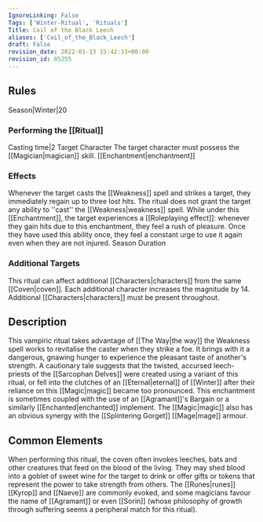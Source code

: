 ```yaml
---
IgnoreLinking: False
Tags: ['Winter-Ritual', 'Rituals']
Title: Coil of the Black Leech
aliases: ['Coil_of_the_Black_Leech']
draft: False
revision_date: 2022-01-13 15:42:33+00:00
revision_id: 85255
---
```


## Rules
Season|Winter|20
### Performing the [[Ritual]]
Casting time|2 Target Character The target character must possess the [[Magician|magician]] skill. 
[[Enchantment|enchantment]]
### Effects
Whenever the target casts the [[Weakness]] spell and strikes a target, they immediately regain up to three lost hits. The ritual does not grant the target any ability to ''cast'' the [[Weakness|weakness]] spell.
While under this [[Enchantment]], the target experiences a [[Roleplaying effect]]: whenever they gain hits due to this enchantment, they feel a rush of pleasure. Once they have used this ability once, they feel a constant urge to use it again even when they are not injured.
Season Duration
### Additional Targets
This ritual can affect additional [[Characters|characters]] from the same [[Coven|coven]]. Each additional character increases the magnitude by 14. Additional [[Characters|characters]] must be present throughout.
## Description
This vampiric ritual takes advantage of [[The Way|the way]] the Weakness spell works to revitalise the caster when they strike a foe. It brings with it a dangerous, gnawing hunger to experience the pleasant taste of another's strength.  A cautionary tale suggests that the twisted, accursed leech-priests of the [[Sarcophan Delves]] were created using a variant of this ritual, or fell into the clutches of an [[Eternal|eternal]] of [[Winter]] after their reliance on this [[Magic|magic]] became too pronounced.
This enchantment is sometimes coupled with the use of an [[Agramant]]'s Bargain or a similarly [[Enchanted|enchanted]] implement. The [[Magic|magic]] also has an obvious synergy with the [[Splintering Gorget]] [[Mage|mage]] armour.
## Common Elements
When performing this ritual, the coven often invokes leeches, bats and other creatures that feed on the blood of the living. They may shed blood into a goblet of sweet wine for the target to drink or offer gifts or tokens that represent the power to take strength from others. The [[Runes|runes]] [[Kyrop]] and [[Naeve]] are commonly evoked, and some magicians favour the name of [[Agramant]] or even [[Sorin]] (whose philosophy of growth through suffering seems a peripheral match for this ritual).
